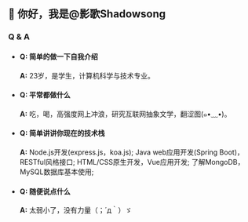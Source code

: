 ## 👋 你好，我是@影歌Shadowsong

### Q & A
- #### Q: 简单的做一下自我介绍
  **A:** 23岁，是学生，计算机科学与技术专业。

- #### Q: 平常都做什么
  **A:** 吃，喝，高强度网上冲浪，研究互联网抽象文学，翻涩图(๑•﹏•)。

- #### Q: 简单讲讲你现在的技术栈
  **A:** Node.js开发(express.js，koa.js); Java web应用开发(Spring Boot)，RESTful风格接口; HTML/CSS原生开发，Vue应用开发; 了解MongoDB，MySQL数据库基本使用;

- #### Q: 随便说点什么
  **A:** 太弱小了，没有力量（；´д｀）ゞ  
